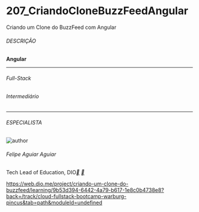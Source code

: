 # 207_CriandoCloneBuzzFeedAngular
Criando um Clone do BuzzFeed com Angular

###### DESCRIÇÃO



**Angular**

------

###### Full-Stack

###### Intermediário

------

###### ESPECIALISTA

![author](https://hermes.digitalinnovation.one/users/author/photos/e0aa7c57-89e3-41ff-a60b-09dc7a9bc6e9.png)

###### Felipe Aguiar Aguiar

Tech Lead of Education, DIO[**](https://www.linkedin.com/in/felipe-aguiar-047/) [**](https://github.com/felipeAguiarCode)



https://web.dio.me/project/criando-um-clone-do-buzzfeed/learning/9b53d394-6442-4a79-b617-1e8c0b4738e8?back=/track/cloud-fullstack-bootcamp-warburg-pincus&tab=path&moduleId=undefined



